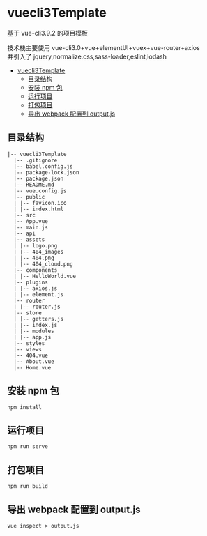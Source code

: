 # vuecli3Template

基于 vue-cli3.9.2 的项目模板<br/>

技术栈主要使用 vue-cli3.0+vue+elementUI+vuex+vue-router+axios<br/>
并引入了 jquery,normalize.css,sass-loader,eslint,lodash

<!-- TOC -->

- [vuecli3Template](#vuecli3template)
  - [目录结构](#目录结构)
  - [安装 npm 包](#安装-npm-包)
  - [运行项目](#运行项目)
  - [打包项目](#打包项目)
  - [导出 webpack 配置到 output.js](#导出-webpack-配置到-outputjs)

<!-- /TOC -->
## 目录结构

    |-- vuecli3Template
      |-- .gitignore
      |-- babel.config.js
      |-- package-lock.json
      |-- package.json
      |-- README.md
      |-- vue.config.js
      |-- public
      | |-- favicon.ico
      | |-- index.html
      |-- src
      |-- App.vue
      |-- main.js
      |-- api
      |-- assets
      | |-- logo.png
      | |-- 404_images
      | |-- 404.png
      | |-- 404_cloud.png
      |-- components
      | |-- HelloWorld.vue
      |-- plugins
      | |-- axios.js
      | |-- element.js
      |-- router
      | |-- router.js
      |-- store
      | |-- getters.js
      | |-- index.js
      | |-- modules
      | |-- app.js
      |-- styles
      |-- views
      |-- 404.vue
      |-- About.vue
      |-- Home.vue

## 安装 npm 包

```
npm install
```

## 运行项目

```
npm run serve
```

## 打包项目

```
npm run build
```

## 导出 webpack 配置到 output.js

```
vue inspect > output.js
```
